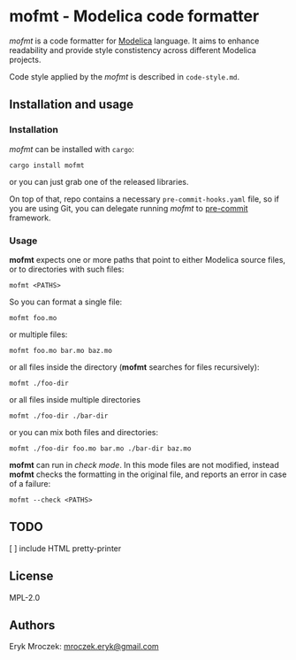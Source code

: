 # mofmt - Modelica code formatter

*mofmt* is a code formatter for [Modelica](https://modelica.org/)
language. It aims to enhance readability and provide style constistency
across different Modelica projects.

Code style applied by the *mofmt* is described in `code-style.md`.

## Installation and usage

### Installation

*mofmt* can be installed with `cargo`:

```shell
cargo install mofmt
```

or you can just grab one of the released libraries.

On top of that, repo contains a necessary `pre-commit-hooks.yaml` file,
so if you are using Git, you can delegate running *mofmt* to
[pre-commit](https://pre-commit.com/) framework.

### Usage

**mofmt** expects one or more paths that point to either Modelica source files, or to directories with such files:

```shell
mofmt <PATHS>
```

So you can format a single file:

```shell
mofmt foo.mo
```

or multiple files:

```shell
mofmt foo.mo bar.mo baz.mo
```

or all files inside the directory (**mofmt** searches for files recursively):

```shell
mofmt ./foo-dir
```

or all files inside multiple directories

```shell
mofmt ./foo-dir ./bar-dir
```

or you can mix both files and directories:

```shell
mofmt ./foo-dir foo.mo bar.mo ./bar-dir baz.mo
```

**mofmt** can run in *check mode*. In this mode files are not modified, instead
**mofmt** checks the formatting in the original file, and reports an error in
case of a failure:

```shell
mofmt --check <PATHS>
```

## TODO

[ ] include HTML pretty-printer

## License

MPL-2.0

## Authors

Eryk Mroczek: <mroczek.eryk@gmail.com>
